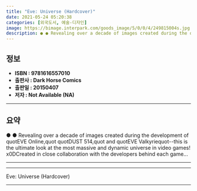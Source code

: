 ```yaml
---
title: "Eve: Universe (Hardcover)"
date: 2021-05-24 05:20:38
categories: [외국도서, 예술-디자인]
image: https://bimage.interpark.com/goods_image/5/0/0/4/249815004s.jpg
description: ● ● Revealing over a decade of images created during the development of quotEVE Online,quot quotDUST 514,quot and quotEVE Valkyriequot--this is the ultimate l
---
```


## **정보**

- **ISBN : 9781616557010**
- **출판사 : Dark Horse Comics**
- **출판일 : 20150407**
- **저자 : Not Available (NA)**

------



## **요약**

●  ●  Revealing over a decade of images created during the development of quotEVE Online,quot quotDUST 514,quot and quotEVE Valkyriequot--this is the ultimate look at the most massive and dynamic universe in video games! x0DCreated in close collaboration with the developers behind each game... 

------



------


Eve: Universe (Hardcover) 

------


